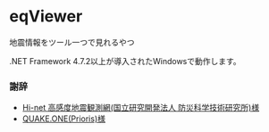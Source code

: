 # eqViewer

地震情報をツール一つで見れるやつ
  
.NET Framework 4.7.2以上が導入されたWindowsで動作します。
### 謝辞
* [Hi-net 高感度地震観測網(国立研究開発法人 防災科学技術研究所)様](http://www.hinet.bosai.go.jp/?LANG=ja)
* [QUAKE.ONE(Prioris)様](https://quake.one/)
